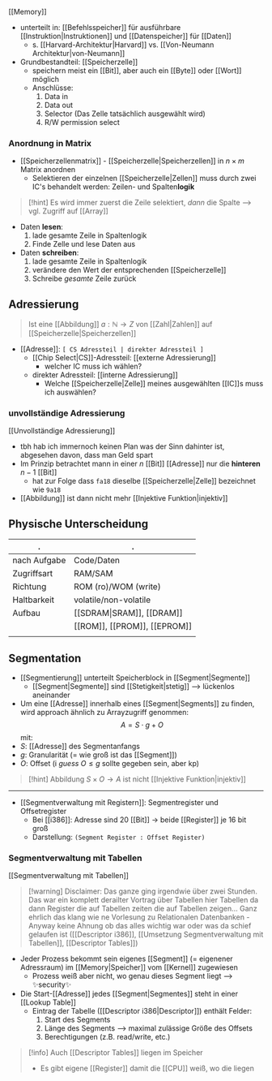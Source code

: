 [[Memory]]
- unterteilt in: [[Befehlsspeicher]] für ausführbare [[Instruktion|Instruktionen]] und [[Datenspeicher]] für [[Daten]]
	- s. [[Harvard-Architektur|Harvard]] vs. [[Von-Neumann Architektur|von-Neumann]]
- Grundbestandteil: [[Speicherzelle]]
	- speichern meist ein [[Bit]], aber auch ein [[Byte]] oder [[Wort]] möglich
	- Anschlüsse:
		1. Data in
		2. Data out
		3. Selector (Das Zelle tatsächlich ausgewählt wird)
		4. R/W permission select

### Anordnung in Matrix
- [[Speicherzellenmatrix]] - [[Speicherzelle|Speicherzellen]] in $n \times m$ Matrix anordnen
	- Selektieren der einzelnen [[Speicherzelle|Zellen]] muss durch zwei IC's behandelt werden: Zeilen- und Spalten**logik** 

> [!hint] Es wird immer zuerst die Zeile selektiert, _dann_ die Spalte --> vgl. Zugriff auf [[Array]]

- Daten **lesen**:
	1. lade gesamte Zeile in Spaltenlogik
	2. Finde Zelle und lese Daten aus
- Daten **schreiben**:
	1. lade gesamte Zeile in Spaltenlogik
	2. verändere den Wert der entsprechenden [[Speicherzelle]]
	3. Schreibe _gesamte_ Zeile zurück

## Adressierung
> Ist eine [[Abbildung]] $a: \mathbb{N} \rightarrow Z$ von [[Zahl|Zahlen]] auf [[Speicherzelle|Speicherzellen]]

- [[Adresse]]: `[ CS Adressteil | direkter Adressteil ]`
	- [[Chip Select|CS]]-Adressteil: [[externe Adressierung]]
		- welcher IC muss ich wählen?
	- direkter Adressteil: [[interne Adressierung]]
		- Welche [[Speicherzelle|Zelle]] meines ausgewählten [[IC]]s muss ich auswählen?
### unvollständige Adressierung
[[Unvollständige Adressierung]]
- tbh hab ich immernoch keinen Plan was der Sinn dahinter ist, abgesehen davon, dass man Geld spart
- Im Prinzip betrachtet mann in einer $n$ [[Bit]] [[Adresse]] nur die **hinteren** $n - 1$ [[Bit]]
	- hat zur Folge dass `fa18` dieselbe [[Speicherzelle|Zelle]] bezeichnet wie `9a18` 
- [[Abbildung]] ist dann nicht mehr [[Injektive Funktion|injektiv]] 

## Physische Unterscheidung

| .            | .                            |
| ------------ | ---------------------------- |
| nach Aufgabe | Code/Daten                   |
| Zugriffsart  | RAM/SAM                      |
| Richtung     | ROM (ro)/WOM (write)         |
| Haltbarkeit  | volatile/non-volatile        |
| Aufbau       | [[SDRAM\|SRAM]], [[DRAM]]    |
|              | [[ROM]], [[PROM]], [[EPROM]] |
|              |                              |

## Segmentation
- [[Segmentierung]] unterteilt Speicherblock in [[Segment|Segmente]]
	- [[Segment|Segmente]] sind [[Stetigkeit|stetig]] --> lückenlos aneinander
- Um eine [[Adresse]] innerhalb eines [[Segment|Segments]] zu finden, wird approach ähnlich zu Arrayzugriff genommen:
$$A = S \cdot g + O$$
mit:
- $S$: [[Adresse]] des Segmentanfangs
- $g$: Granularität (= wie groß ist das [[Segment]])
- $O$: Offset (i _guess_ $O \leq g$ sollte gegeben sein, aber kp)

> [!hint] Abbildung $S \times O \rightarrow A$ ist nicht [[Injektive Funktion|injektiv]]


---

- [[Segmentverwaltung mit Registern]]: Segmentregister und Offsetregister
	- Bei [[i386]]: Adresse sind $20$ [[Bit]] -> beide [[Register]] je $16$ bit groß
	- Darstellung: `(Segment Register : Offset Register)`

### Segmentverwaltung mit Tabellen
[[Segmentverwaltung mit Tabellen]]

> [!warning] Disclaimer: Das ganze ging irgendwie über zwei Stunden. Das war ein komplett derailter Vortrag über Tabellen hier Tabellen da dann Register die auf Tabellen zeiten die auf Tabellen zeigen... Ganz ehrlich das klang wie ne Vorlesung zu Relationalen Datenbanken - Anyway keine Ahnung ob das alles wichtig war oder was da schief gelaufen ist ([[Descriptor i386]], [[Umsetzung Segmentverwaltung mit Tabellen]], [[Descriptor Tables]])

- Jeder Prozess bekommt sein eigenes [[Segment]] (= eigenener Adressraum) im [[Memory|Speicher]] vom [[Kernel]] zugewiesen
	- Prozess weiß aber nicht, wo genau dieses Segment liegt --> ✨security✨
- Die Start-[[Adresse]] jedes [[Segment|Segmentes]] steht in einer [[Lookup Table]]
	- Eintrag der Tabelle ([[Descriptor i386|Descriptor]]) enthält Felder:
		1. Start des Segments
		2. Länge des Segments --> maximal zulässige Größe des Offsets
		3. Berechtigungen (z.B. read/write, etc.)
> [!info] Auch [[Descriptor Tables]] liegen im Speicher
> - Es gibt eigene [[Register]] damit die [[CPU]] weiß, wo die liegen



